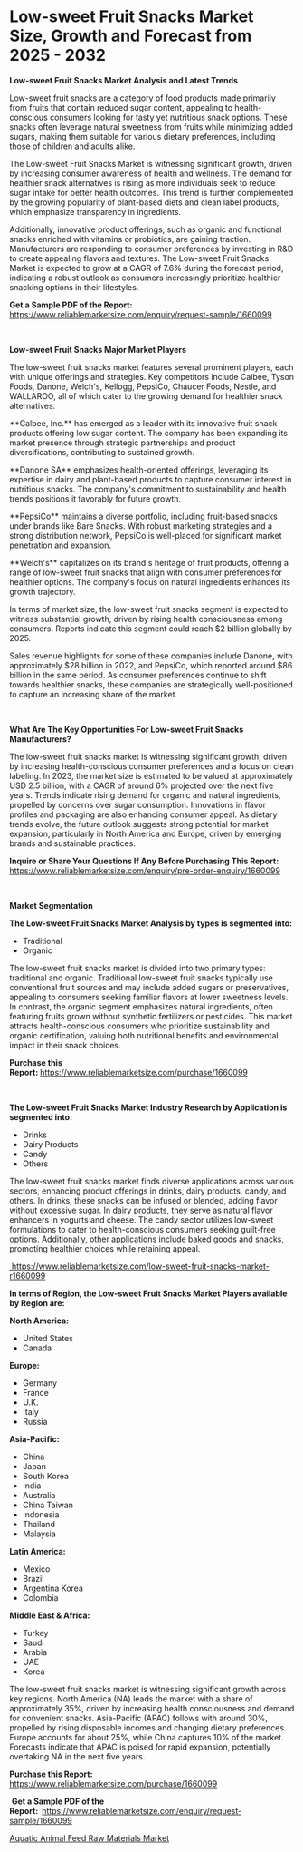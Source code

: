 <p><h1>Low-sweet Fruit Snacks Market Size, Growth and Forecast from 2025 - 2032</h1></p><p><strong>Low-sweet Fruit Snacks Market Analysis and Latest Trends</strong></p>
<p><p>Low-sweet fruit snacks are a category of food products made primarily from fruits that contain reduced sugar content, appealing to health-conscious consumers looking for tasty yet nutritious snack options. These snacks often leverage natural sweetness from fruits while minimizing added sugars, making them suitable for various dietary preferences, including those of children and adults alike.</p><p>The Low-sweet Fruit Snacks Market is witnessing significant growth, driven by increasing consumer awareness of health and wellness. The demand for healthier snack alternatives is rising as more individuals seek to reduce sugar intake for better health outcomes. This trend is further complemented by the growing popularity of plant-based diets and clean label products, which emphasize transparency in ingredients.</p><p>Additionally, innovative product offerings, such as organic and functional snacks enriched with vitamins or probiotics, are gaining traction. Manufacturers are responding to consumer preferences by investing in R&D to create appealing flavors and textures. The Low-sweet Fruit Snacks Market is expected to grow at a CAGR of 7.6% during the forecast period, indicating a robust outlook as consumers increasingly prioritize healthier snacking options in their lifestyles.</p></p>
<p><strong>Get a Sample PDF of the Report:&nbsp;</strong> <a href="https://www.reliablemarketsize.com/enquiry/request-sample/1660099?utm_campaign=1197&utm_medium=2&utm_source=Github&utm_content=ia&utm_term=17012025&utm_id=low-sweet-fruit-snacks">https://www.reliablemarketsize.com/enquiry/request-sample/1660099</a></p>
<p>&nbsp;</p>
<p><strong>Low-sweet Fruit Snacks Major Market Players</strong></p>
<p><p>The low-sweet fruit snacks market features several prominent players, each with unique offerings and strategies. Key competitors include Calbee, Tyson Foods, Danone, Welch's, Kellogg, PepsiCo, Chaucer Foods, Nestle, and WALLAROO, all of which cater to the growing demand for healthier snack alternatives.</p><p>**Calbee, Inc.** has emerged as a leader with its innovative fruit snack products offering low sugar content. The company has been expanding its market presence through strategic partnerships and product diversifications, contributing to sustained growth. </p><p>**Danone SA** emphasizes health-oriented offerings, leveraging its expertise in dairy and plant-based products to capture consumer interest in nutritious snacks. The company's commitment to sustainability and health trends positions it favorably for future growth.</p><p>**PepsiCo** maintains a diverse portfolio, including fruit-based snacks under brands like Bare Snacks. With robust marketing strategies and a strong distribution network, PepsiCo is well-placed for significant market penetration and expansion.</p><p>**Welch's** capitalizes on its brand's heritage of fruit products, offering a range of low-sweet fruit snacks that align with consumer preferences for healthier options. The company's focus on natural ingredients enhances its growth trajectory.</p><p>In terms of market size, the low-sweet fruit snacks segment is expected to witness substantial growth, driven by rising health consciousness among consumers. Reports indicate this segment could reach $2 billion globally by 2025.</p><p>Sales revenue highlights for some of these companies include Danone, with approximately $28 billion in 2022, and PepsiCo, which reported around $86 billion in the same period. As consumer preferences continue to shift towards healthier snacks, these companies are strategically well-positioned to capture an increasing share of the market.</p></p>
<p>&nbsp;</p>
<p><strong>What Are The Key Opportunities For Low-sweet Fruit Snacks Manufacturers?</strong></p>
<p><p>The low-sweet fruit snacks market is witnessing significant growth, driven by increasing health-conscious consumer preferences and a focus on clean labeling. In 2023, the market size is estimated to be valued at approximately USD 2.5 billion, with a CAGR of around 6% projected over the next five years. Trends indicate rising demand for organic and natural ingredients, propelled by concerns over sugar consumption. Innovations in flavor profiles and packaging are also enhancing consumer appeal. As dietary trends evolve, the future outlook suggests strong potential for market expansion, particularly in North America and Europe, driven by emerging brands and sustainable practices.</p></p>
<p><strong>Inquire or Share Your Questions If Any Before Purchasing This Report:</strong> <a href="https://www.reliablemarketsize.com/enquiry/pre-order-enquiry/1660099?utm_campaign=1197&utm_medium=2&utm_source=Github&utm_content=ia&utm_term=17012025&utm_id=low-sweet-fruit-snacks">https://www.reliablemarketsize.com/enquiry/pre-order-enquiry/1660099</a></p>
<p>&nbsp;</p>
<p><strong>Market Segmentation</strong></p>
<p><strong>The Low-sweet Fruit Snacks Market Analysis by types is segmented into:</strong></p>
<p><ul><li>Traditional</li><li>Organic</li></ul></p>
<p><p>The low-sweet fruit snacks market is divided into two primary types: traditional and organic. Traditional low-sweet fruit snacks typically use conventional fruit sources and may include added sugars or preservatives, appealing to consumers seeking familiar flavors at lower sweetness levels. In contrast, the organic segment emphasizes natural ingredients, often featuring fruits grown without synthetic fertilizers or pesticides. This market attracts health-conscious consumers who prioritize sustainability and organic certification, valuing both nutritional benefits and environmental impact in their snack choices.</p></p>
<p><strong>Purchase this Report:&nbsp;</strong><a href="https://www.reliablemarketsize.com/purchase/1660099?utm_campaign=1197&utm_medium=2&utm_source=Github&utm_content=ia&utm_term=17012025&utm_id=low-sweet-fruit-snacks">https://www.reliablemarketsize.com/purchase/1660099</a></p>
<p>&nbsp;</p>
<p><strong>The Low-sweet Fruit Snacks Market Industry Research by Application is segmented into:</strong></p>
<p><ul><li>Drinks</li><li>Dairy Products</li><li>Candy</li><li>Others</li></ul></p>
<p><p>The low-sweet fruit snacks market finds diverse applications across various sectors, enhancing product offerings in drinks, dairy products, candy, and others. In drinks, these snacks can be infused or blended, adding flavor without excessive sugar. In dairy products, they serve as natural flavor enhancers in yogurts and cheese. The candy sector utilizes low-sweet formulations to cater to health-conscious consumers seeking guilt-free options. Additionally, other applications include baked goods and snacks, promoting healthier choices while retaining appeal.</p></p>
<p><a href="https://www.reliablemarketsize.com/low-sweet-fruit-snacks-market-r1660099?utm_campaign=1197&utm_medium=2&utm_source=Github&utm_content=ia&utm_term=17012025&utm_id=low-sweet-fruit-snacks">&nbsp;https://www.reliablemarketsize.com/low-sweet-fruit-snacks-market-r1660099</a></p>
<p><strong>In terms of Region, the Low-sweet Fruit Snacks Market Players available by Region are:</strong></p>
<p>
    <p> <strong> North America: </strong>
        <ul>
            <li>United States</li>
            <li>Canada</li>
        </ul>
        </p> 
    <p> <strong> Europe: </strong>
        <ul>
            <li>Germany</li>
            <li>France</li>
            <li>U.K.</li>
            <li>Italy</li>
            <li>Russia</li>
        </ul>
        </p> 
    <p> <strong> Asia-Pacific: </strong>
        <ul>
            <li>China</li>
            <li>Japan</li>
            <li>South Korea</li>
            <li>India</li>
            <li>Australia</li>
            <li>China Taiwan</li>
            <li>Indonesia</li>
            <li>Thailand</li>
            <li>Malaysia</li>
        </ul>
        </p> 
    <p> <strong> Latin America: </strong>
        <ul>
            <li>Mexico</li>
            <li>Brazil</li>
            <li>Argentina Korea</li>
            <li>Colombia</li>
        </ul>
        </p> 
    <p> <strong> Middle East & Africa: </strong>
        <ul>
            <li>Turkey</li>
            <li>Saudi</li>
            <li>Arabia</li>
            <li>UAE</li>
            <li>Korea</li>
        </ul>
    </p>
    </p>
<p><p>The low-sweet fruit snacks market is witnessing significant growth across key regions. North America (NA) leads the market with a share of approximately 35%, driven by increasing health consciousness and demand for convenient snacks. Asia-Pacific (APAC) follows with around 30%, propelled by rising disposable incomes and changing dietary preferences. Europe accounts for about 25%, while China captures 10% of the market. Forecasts indicate that APAC is poised for rapid expansion, potentially overtaking NA in the next five years.</p></p>
<p><strong>Purchase this Report: </strong><a href="https://www.reliablemarketsize.com/purchase/1660099?utm_campaign=1197&utm_medium=2&utm_source=Github&utm_content=ia&utm_term=17012025&utm_id=low-sweet-fruit-snacks">https://www.reliablemarketsize.com/purchase/1660099</a></p>
<p>&nbsp;<strong>Get a Sample PDF of the Report:&nbsp;&nbsp;</strong><a href="https://www.reliablemarketsize.com/enquiry/request-sample/1660099?utm_campaign=1197&utm_medium=2&utm_source=Github&utm_content=ia&utm_term=17012025&utm_id=low-sweet-fruit-snacks">https://www.reliablemarketsize.com/enquiry/request-sample/1660099</a></p>
<p><strong></strong></p>
<p><p><a href="https://github.com/prosalinda88/Market-Research-Report-List-7/blob/main/aquatic-animal-feed-raw-materials-market.md?utm_campaign=1197&utm_medium=2&utm_source=Github&utm_content=ia&utm_term=17012025&utm_id=low-sweet-fruit-snacks">Aquatic Animal Feed Raw Materials Market</a></p></p>